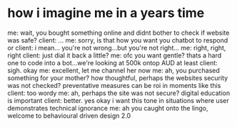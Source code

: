 # how i imagine me in a years time
me: wait, you bought something online and didnt bother to check if website was safe?
client: ...
me: sorry, is that how you want you chatbot to respond or
client: i mean... you're not wrong...but you're not right...
me: right, right, right
client: just dial it back a little?
me: ofc you want gentle? thats a hard one to code into a bot...we're looking at 500k ontop AUD at least
client: sigh. okay
me: excellent, let me channel her now
me: ah, you purchased something for your mother? how thoughtful, perhaps the websites security was not checked? preventative measures can be roi in moments like this
client: too wordy
me: ah, perhaps the site was not secure? digital education is important
client: better. yes okay i want this tone in situations where user demonstrates technical ignorance
me: ah you caught onto the lingo, welcome to behavioural driven design 2.0